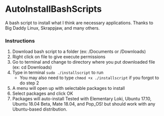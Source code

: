 # AutoInstallBashScripts
A bash script to install what I think are necessary applications. Thanks to Big Daddy Linux, Skrappjaw, and many others.

### Instructions
1. Download bash script to a folder (ex: /Documents or /Downloads)
2. Right click on file to give execute permissions
3. Go to terminal and change to directory where you put downloaded file (ex: cd Downloads)
4. Type in terminal `sudo ./installscript` to run
	- You may also need to type `chmod +x ./installscript` if you forgot to do step 2
5. A menu will open up with selectable packages to install
6. Select packages and click OK
7. Packages will auto-install
Tested with Elementary Loki, Ubuntu 17.10, Ubuntu 18.04 Beta, Mate 18.04, and Pop_OS! but should work with any Ubuntu-based distribution.
